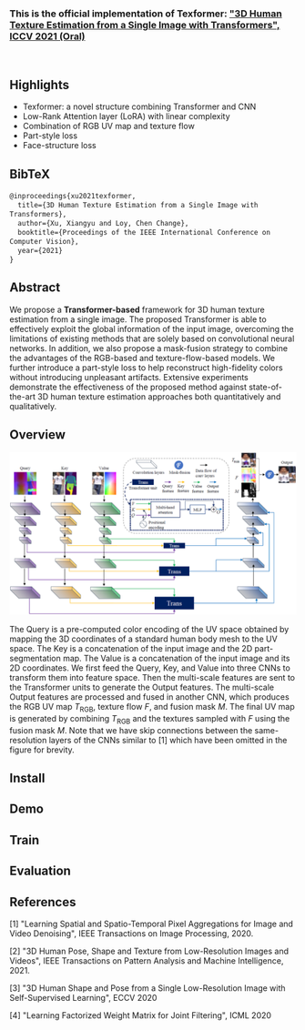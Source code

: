 ### This is the official implementation of Texformer: ["3D Human Texture Estimation from a Single Image with Transformers", ICCV 2021 (Oral)]()

<br>

## Highlights
* Texformer: a novel structure combining Transformer and CNN
* Low-Rank Attention layer (LoRA) with linear complexity
* Combination of RGB UV map and texture flow
* Part-style loss
* Face-structure loss


## BibTeX
```
@inproceedings{xu2021texformer,
  title={3D Human Texture Estimation from a Single Image with Transformers},
  author={Xu, Xiangyu and Loy, Chen Change},
  booktitle={Proceedings of the IEEE International Conference on Computer Vision},
  year={2021}
}
```


## Abstract
We propose a <b>Transformer-based</b> framework for 3D human texture estimation from a single image. The proposed Transformer is able to effectively exploit the global information of the input image, overcoming the limitations of existing methods that are solely based on convolutional neural networks. In addition, we also propose a mask-fusion strategy to combine the advantages of the RGB-based and texture-flow-based models. We further introduce a part-style loss to help reconstruct high-fidelity colors without introducing unpleasant artifacts. Extensive experiments demonstrate the effectiveness of the proposed method against state-of-the-art 3D human texture estimation approaches both quantitatively and qualitatively.


## Overview
<img src='github_imgs/overview.png' alt='Overview of Texformer' />

The Query is a pre-computed color encoding of the UV space obtained by mapping the 3D coordinates of a standard human body mesh to the UV space. The Key is a concatenation of the input image and the 2D part-segmentation map. The Value is a concatenation of the input image and its 2D coordinates. We first feed the Query, Key, and Value into three CNNs to transform them into feature space. Then the multi-scale features are sent to the Transformer units to generate the Output features. The multi-scale Output features are processed and fused in another CNN, which produces the RGB UV map $T_\text{RGB}$, texture flow $F$, and fusion mask $M$. The final UV map is generated by combining $T_\text{RGB}$ and the textures sampled with $F$ using the fusion mask $M$. Note that we have skip connections between the same-resolution layers of the CNNs similar to [1] which have been omitted in the figure for brevity.

## Install


## Demo


## Train


## Evaluation


## References
[1] "Learning Spatial and Spatio-Temporal Pixel Aggregations for Image and Video Denoising", IEEE Transactions on Image Processing, 2020.

[2] "3D Human Pose, Shape and Texture from Low-Resolution Images and Videos", IEEE Transactions on Pattern Analysis and Machine Intelligence, 2021.

[3] "3D Human Shape and Pose from a Single Low-Resolution Image with Self-Supervised Learning", ECCV 2020

[4] "Learning Factorized Weight Matrix for Joint Filtering", ICML 2020


